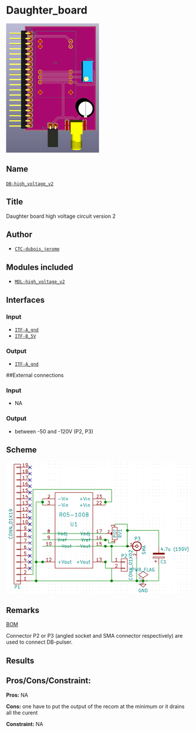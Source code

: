 # Daughter_board
![](viewme.png)

## Name
[`DB-high_voltage_v2`]()

## Title
Daughter board high voltage circuit version 2

## Author
* [`CTC-dubois_jerome`]()

## Modules included
* [`MDL-high_voltage_v2`]()

## Interfaces
### Input
* [`ITF-A_gnd`]()
* [`ITF-B_5V`]()

### Output
* [`ITF-A_gnd`]()

##External connections
### Input
* NA

### Output
* between -50 and -120V (P2, P3)

## Scheme
![](images/scheme.png)

## Remarks
[BOM](./src/DB-high_voltage_v2.csv)

Connector P2 or P3 (angled socket and SMA connector respectively) are used to connect DB-pulser.

## Results

## Pros/Cons/Constraint:

**Pros:** NA

**Cons:** one have to put the output of the recom at the minimum or it drains all the curent

**Constraint:** NA
